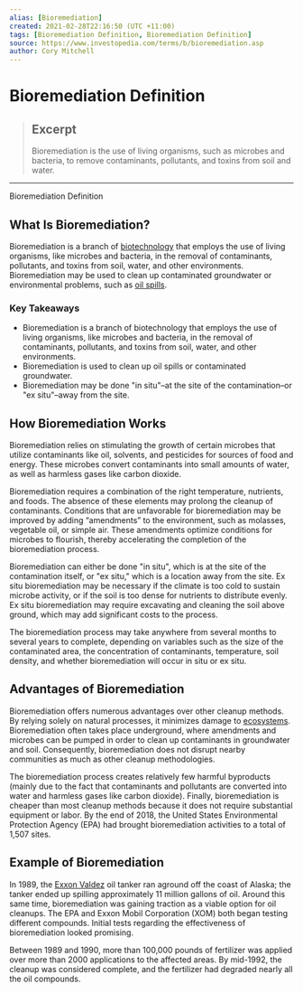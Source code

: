 ```yaml
---
alias: [Bioremediation]
created: 2021-02-28T22:16:50 (UTC +11:00)
tags: [Bioremediation Definition, Bioremediation Definition]
source: https://www.investopedia.com/terms/b/bioremediation.asp
author: Cory Mitchell
---
```


# Bioremediation Definition

> ## Excerpt
> Bioremediation is the use of living organisms, such as microbes and bacteria, to remove contaminants, pollutants, and toxins from soil and water.

---

Bioremediation Definition
## What Is Bioremediation?

Bioremediation is a branch of [biotechnology](https://www.investopedia.com/terms/b/biotechnology.asp) that employs the use of living organisms, like microbes and bacteria, in the removal of contaminants, pollutants, and toxins from soil, water, and other environments. Bioremediation may be used to clean up contaminated groundwater or environmental problems, such as [oil spills](https://www.investopedia.com/terms/t/tier-3-spill.asp).

### Key Takeaways

-   Bioremediation is a branch of biotechnology that employs the use of living organisms, like microbes and bacteria, in the removal of contaminants, pollutants, and toxins from soil, water, and other environments.
-   Bioremediation is used to clean up oil spills or contaminated groundwater.
-   Bioremediation may be done "in situ"–at the site of the contamination–or "ex situ"–away from the site. 

## How Bioremediation Works

Bioremediation relies on stimulating the growth of certain microbes that utilize contaminants like oil, solvents, and pesticides for sources of food and energy. These microbes convert contaminants into small amounts of water, as well as harmless gases like carbon dioxide.

Bioremediation requires a combination of the right temperature, nutrients, and foods. The absence of these elements may prolong the cleanup of contaminants. Conditions that are unfavorable for bioremediation may be improved by adding “amendments” to the environment, such as molasses, vegetable oil, or simple air. These amendments optimize conditions for microbes to flourish, thereby accelerating the completion of the bioremediation process.

Bioremediation can either be done "in situ", which is at the site of the contamination itself, or "ex situ," which is a location away from the site. Ex situ bioremediation may be necessary if the climate is too cold to sustain microbe activity, or if the soil is too dense for nutrients to distribute evenly. Ex situ bioremediation may require excavating and cleaning the soil above ground, which may add significant costs to the process.

The bioremediation process may take anywhere from several months to several years to complete, depending on variables such as the size of the contaminated area, the concentration of contaminants, temperature, soil density, and whether bioremediation will occur in situ or ex situ.

## Advantages of Bioremediation

Bioremediation offers numerous advantages over other cleanup methods. By relying solely on natural processes, it minimizes damage to [ecosystems](https://www.investopedia.com/terms/g/greeneconomics.asp). Bioremediation often takes place underground, where amendments and microbes can be pumped in order to clean up contaminants in groundwater and soil. Consequently, bioremediation does not disrupt nearby communities as much as other cleanup methodologies.

The bioremediation process creates relatively few harmful byproducts (mainly due to the fact that contaminants and pollutants are converted into water and harmless gases like carbon dioxide). Finally, bioremediation is cheaper than most cleanup methods because it does not require substantial equipment or labor. By the end of 2018, the United States Environmental Protection Agency (EPA) had brought bioremediation activities to a total of 1,507 sites.

## Example of Bioremediation

In 1989, the [Exxon Valdez](https://www.investopedia.com/terms/o/oil-pollution-act-of-1990.asp) oil tanker ran aground off the coast of Alaska; the tanker ended up spilling approximately 11 million gallons of oil. Around this same time, bioremediation was gaining traction as a viable option for oil cleanups. The EPA and Exxon Mobil Corporation (XOM) both began testing different compounds. Initial tests regarding the effectiveness of bioremediation looked promising.

Between 1989 and 1990, more than 100,000 pounds of fertilizer was applied over more than 2000 applications to the affected areas. By mid-1992, the cleanup was considered complete, and the fertilizer had degraded nearly all the oil compounds.
